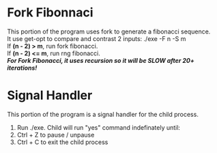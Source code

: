 # Fork Fibonnaci
This portion of the program uses fork to generate a fibonacci sequence. <br /> 
It use get-opt to compare and contrast 2 inputs: ./exe -F n -S m <br />
If **(n - 2) > m**, run fork fibonacci. <br />
If **(n - 2) <= m**, run rng fibonacci. <br />
***For Fork Fibonacci, it uses recursion so it will be SLOW after 20+ iterations!*** <br />

# Signal Handler
This portion of the program is a signal handler for the child process. <br />
1. Run ./exe. Child will run "yes" command indefinately until:  <br />
2. Ctrl + Z to pause / unpause <br />
3. Ctrl + C to exit the child process <br />
 


